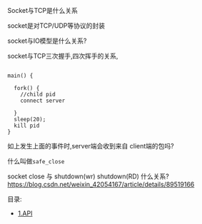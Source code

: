 Socket与TCP是什么关系

socket是对TCP/UDP等协议的封装

socket与IO模型是什么关系?


socket与TCP三次握手,四次挥手的关系,

```

main() {

  fork() {
    //child pid
    connect server 

  }
  sleep(20);
  kill pid
}
```

如上发生上面的事件时,server端会收到来自 client端的包吗?


什么叫做`safe_close`


socket close 与 shutdown(wr) shutdown(RD) 什么关系?
https://blog.csdn.net/weixin_42054167/article/details/89519166


目录:

- [1.API](./1_api.md)

